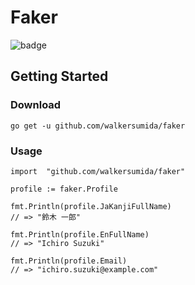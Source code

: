 # Faker
![badge](https://github.com/walkersumida/faker/actions/workflows/test.yml/badge.svg)

## Getting Started
### Download

```
go get -u github.com/walkersumida/faker
```

### Usage

```golang
import 	"github.com/walkersumida/faker"

profile := faker.Profile

fmt.Println(profile.JaKanjiFullName)
// => "鈴木 一郎"

fmt.Println(profile.EnFullName)
// => "Ichiro Suzuki"

fmt.Println(profile.Email)
// => "ichiro.suzuki@example.com"
```
